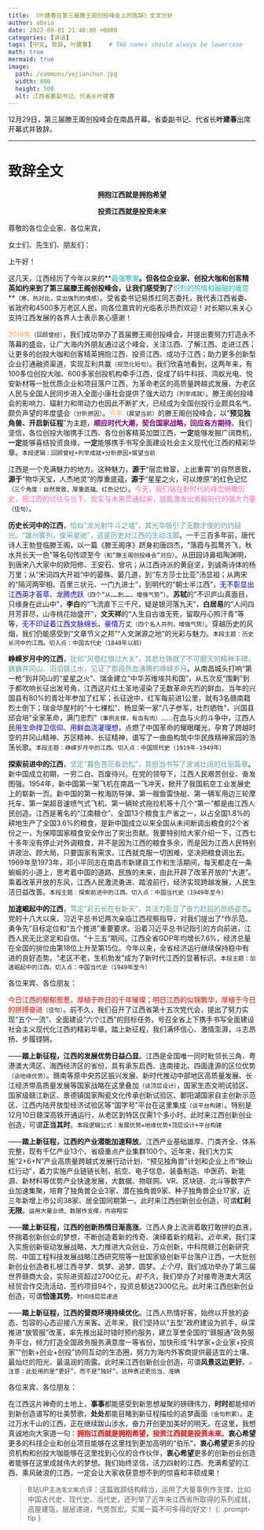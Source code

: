 ```yaml
---
title: 《叶建春在第三届滕王阁创投峰会上的致辞》全文分析
author: obvio
date: 2022-09-01 21:40:00 +0800
categories: [讲话]
tags: [中文, 致辞, 叶建春]     # TAG names should always be lowercase
math: true
mermaid: true
image:
  path: /commons/yejianchun.jpg
  width: 800
  height: 500
  alt: 江西省委副书记、代省长叶建春
---
```


12月29日，第三届滕王阁创投峰会在南昌开幕。省委副书记、代省长**叶建春**出席开幕式并致辞。

---
# 致辞全文

**<center>拥抱江西就是拥抱希望</center>**

**<center>投资江西就是投资未来</center>**

尊敬的各位企业家、各位来宾，

女士们、先生们、朋友们：

上午好！

这几天，江西经历了今年以来的**<font color=LightSeaGreen>最强寒潮</font>**。但各位企业家、创投大咖和创客精英如约来到了第三届滕王阁创投峰会，让我们感受到了**<font color=LightSeaGreen>炽烈的热情和融融的暖意</font>**`（寒、热对比，突出强烈的情感）`。受省委书记易炼红同志委托，我代表江西省委、省政府和4500多万老区人民，向各位嘉宾的光临表示热烈欢迎！对长期以来关心支持江西发展的各界人士表示衷心感谢！

<font color=SandyBrown>2019年</font>`（回顾曾经）`，我们成功举办了首届滕王阁创投峰会，并提出要努力打造永不落幕的盛会，让广大海内外朋友通过这个峰会，关注江西、了解江西、走进江西；让更多的创投大咖和创客精英拥抱江西、投资江西、成功于江西；助力更多创新型企业打通融资渠道，实现互利共赢`（规范化短句）`。我们欣喜地看到，这两年来，有100多位创投大咖、600多家创投机构牵手江西，促成了码牛科技、鸿蚁光电、悦安新材等一批优质企业和项目落户江西，为革命老区的高质量跨越式发展、为老区人民与全国人民同步进入全面小康社会提供了强大动力`（列举成就）`。滕王阁创投峰会的影响力、辐射力和带动力也因此不断扩大，已经成为全国创投行业颇具名气、颇负声望的年度盛会`（分析原因）`。<font color=SandyBrown>今年</font>`（展望当前）`的滕王阁创投峰会，以“**预见独角兽、开启新征程**”为主题，**<font color=Purple>顺应时代大潮，契合国家战略，回应各方期待</font>**。我们坚信，各位创投大咖携手江西、各位创客精英加盟江西，**一定**能够发掘广阔商机，**一定**能够喜结投资良缘，**一定**能够携手书写全面建设社会主义现代化江西的精彩华章。`本段逻辑：回顾曾经+列举成就+分析原因+展望当前`

江西是一个充满魅力的地方。这种魅力，**源于**“层峦耸翠，上出重霄”的自然景致，**源于**“物华天宝，人杰地灵”的厚重底蕴，**源于**“星星之火，可以燎原”的红色记忆`（三个角度：自然景致、厚重底蕴、红色记忆）`。<font color=HotPink>今天，我们站在新时代的峰峦俯瞰历史，把江西的过往与当下、现实与未来贯通起来，就能激发出勇毅前行的强大力量</font>`（佳句）`。

**历史长河中的江西**，<font color=CadetBlue>恰似“龙光射牛斗之墟”，其光华吸引了无数才俊的灼灼目光。“雄州雾列，俊采星驰”，这是历史对江西的生动注脚</font>。一千三百多年前，唐代诗人王勃登临滕王阁，以一篇《滕王阁序》跻身初唐四杰，“落霞与孤鹜齐飞，秋水共长天一色”等名句传颂至今`（和“滕王阁创投峰会”对应）`。从田园诗鼻祖陶渊明，到唐宋八大家中的欧阳修、王安石、曾巩；从江西诗派的黄庭坚，到诚斋诗体的杨万里；从“宋词四大开祖”中的晏殊、晏几道，到“东方莎士比亚”汤显祖；从两宋的“隔河两宰相、百里三状元、一门九进士”，到明代的“朝士半江西”，<font color=LightRed>无不彰显出江西英才荟萃、龙腾虎跃</font>`（四个“从……到……，增强气势”）`。**苏轼**的“不识庐山真面目，只缘身在此山中”，**李白**的“飞流直下三千尺，疑是银河落九天”，**白居易**的“人间四月芳菲尽，山寺桃花始盛开”，**文天祥**的“人生自古谁无死，留取丹心照汗青”等等，<font color=LightRed>无不印证着江西文脉绵长、豪情万丈</font>`（四个名人并列，增强气势）`。穿越历史的风烟，我们仍能感受到“文章节义之邦”“人文渊源之地”的光彩与魅力。`本段主题：历史长河中的江西。切入点：中国古代史（1840年以前）`

**峥嵘岁月中的江西**，<font color=CadetBlue>犹如“风卷红旗过大关”，其悲壮铸就了不可磨灭的精神丰碑。巍巍井冈山、滔滔赣江水，见证了那段热血沸腾的峥嵘岁月</font>。从南昌城头打响“第一枪”到井冈山的“星星之火”、瑞金建立“中华苏维埃共和国”，从五次反“围剿”到于都吹响长征出发号角，江西这片红土圣地浸染了无数革命先烈的鲜血。当年的兴国县有80%的青壮年参加了红军；长征途中，红军每前进1公里，就有3名赣南籍烈士倒下；瑞金华屋村的“十七棵松”、杨显荣一家“八子参军，壮烈牺牲”、兴国县邱会培“全家革命，满门忠烈”`（事例支撑，有血有肉）`……在血与火的斗争中，江西人民<font color=LightRed>用生命捍卫信仰、用鲜血浇灌理想</font>，点燃了中国革命的耀眼曙光，孕育了跨越时空的井冈山精神、苏区精神、长征精神，谱写了一曲曲构筑中华民族精神家园的浩荡长歌。`本段主题：峥嵘岁月中的江西。切入点：中国现代史（1919年-1949年）`

**探索前进中的江西**，<font color=CadetBlue>坚定“暮色苍茫看劲松”，其担当书写了波澜壮阔的壮丽篇章</font>。新中国成立初期，一穷二白、百废待兴。在党的领导下，江西人民艰苦创业、奋发图强。1954年，新中国第一架飞机在南昌一飞冲天，掀开了我国航空工业发展史上的崭新一页。新中国的第一枚海防导弹、第一艘鱼雷快艇、第一辆军用边三轮摩托车、第一架超音速喷气式飞机、第一辆轮式拖拉机等十几个“第一”都是由江西人民创造。江西是著名的“江南粮仓”、全国13个粮食主产省之一，以占全国1.8%的耕地生产了全国3.6%的粮食，是新中国成立以来全国从未间断调出粮食的2个省份之一，为保障国家粮食安全作出了突出贡献。我要特别给大家介绍一下，江西七十多年没有停止对外调粮食，并不是因为江西的粮食多余，而是因为江西人民特别讲政治、顾大局，只要国家有需求，江西就克服一切困难，坚决把粮食调出去。1969年至1973年，邓小平同志在南昌市新建县工作和生活期间，每天都走在一条蜿蜒的小道上，思考着中国的道路、民族的未来，由此开辟了改革开放的“大道”。乘着改革开放的东风，江西人民激流勇进、踏浪前行，经济实现跨越发展，人民生活日益改善。`本段主题：探索前进中的江西。切入点：中国当代史（1949年至今）`

**加速崛起中的江西**，<font color=CadetBlue>笃定“彩云长在有新天”，其活力彰显了奋力赶超的昂扬姿态</font>。党的十八大以来，习近平总书记两次亲临江西视察指导，对我们提出了“作示范、勇争先”目标定位和“五个推进”重要要求。沿着习近平总书记指引的方向前进，江西人民无比坚定和自信。“十三五”期间，江西全省GDP年均增长7.6%，经济总量在全国的排位由第18位上升至第15位。今年以来，全省经济运行继续保持稳中有进的良好态势。“老区不老，生机勃发”成为了新时代江西的显著标识。`本段主题：加速崛起中的江西。切入点：中国当代史（1949年至今）`

各位来宾、各位朋友：

<font color=Red>今日江西的郁郁葱葱，厚植于昨日的千年璀璨；明日江西的似锦繁华，厚植于今日的拼搏奋进</font>`（佳句）`。前不久，我们召开了江西省第十五次党代会，提出了努力实现“五个一流”、全面建设“六个江西”的目标任务，号召全省上下携手书写全面建设社会主义现代化江西的精彩华章。踏上新征程，我们满怀信心、激情澎湃，斗志昂扬、步履铿锵。

——**踏上新征程，江西的发展优势日益凸显**。江西是全国唯一同时毗邻长三角、粤港澳大湾区、海西经济区的省份，具有承东启西、连南接北、四面逢源的区位优势`（谈地缘优势）`。赣南等原中央苏区振兴发展、新时代推动中部地区高质量发展、长江经济带高质量发展等国家战略在这里叠加`（谈顶层设计）`，国家生态文明试验区、国家级赣江新区、景德镇国家陶瓷文化传承创新试验区、鄱阳湖国家自主创新示范区、江西内陆开放型经济试验区等“国字号”平台在这里集成`（谈平台构建）`。特别是12月10日赣深高铁开通运行，从老区到特区仅需1个多小时。此时来江西创新创业创造，可谓**正当其时**。`本段逻辑公式：发展优势=地缘优势+顶层设计+平台构建`

——**踏上新征程，江西的产业潜能加速释放**。江西产业基础雄厚、门类齐全、体系完整，现有千亿产业13个、省级重点产业集群100个。近年来，我们大力实施“2+6+N”产业高质量跨越式发展行动计划、“预见独角兽”计划和企业上市“映山红行动”，着力实施产业链链长制，航空、电子信息、装备制造、中医药、新能源、新材料等优势产业快速发展，大数据、物联网、VR、区块链、北斗等数字产业加速集聚，培育了独角兽企业3家、潜在独角兽9家、种子独角兽企业17家，近三年新增上市公司38家、居全国同期第一。此时来江西创新创业创造，可谓**红利无限**。`运用大量业绩、数据作支撑，内容翔实`

——**踏上新征程，江西的创新热情日渐高涨**。江西人身上流淌着敢打敢拼的血液，怀揣着创新创业的梦想，不断创造着新的传奇、演绎着新的精彩。*近年来*，我们深入实施创新驱动发展战略，大力推进大众创业、万众创新，中科院赣江创新研究院、中国工程科技发展战略江西研究院等一批国家级创新平台落户江西，一大批创新创业创造者扎根江西寻梦、筑梦、追梦、圆梦。*上个月*，我们成功举办了第三届世界赣商大会，实际进资超过2700亿元。*前不久*，我们举办了对接粤港澳大湾区经贸合作交流活动，签约项目94个，投资总额达2300亿元。此时来江西创新创业创造，可谓**恰逢其势**。`时间线层层递进`

——**踏上新征程，江西的营商环境持续优化**。江西人热情好客，始终以开放的姿态、包容的心态迎接八方来客。近年来，我们坚持以“五型”政府建设为抓手，纵深推进“放管服”改革，率先推出延时错时预约服务，建立享誉全国的“赣服通”政务服务平台，倾力打造全国政务服务满意度一等省份，加快形成“科学家+企业家+投资家”“创新+创业+创投”协同互动的生态圈，努力为海内外客商提供最适宜的土壤、最灿烂的阳光、最温润的雨露。此时来江西创新创业创造，可谓**风景这边更好**。`⚠️注意：此处用的是“更好”，而不是“独好”。这种表述更恰当、准确`

各位来宾、各位朋友：

在江西这片神奇的土地上，**事事**都能感受到新思想凝聚的磅礴伟力，**时时**都能倾听到新创造谱写的壮美赞歌，**处处**都能目睹到新征程描绘的追梦画面`（金句积累）`。走过万水千山的江西，正在继续跋山涉水，奋力开创更加美好的明天。在这里，我想真诚地向大家道一句：**<font color=Red>拥抱江西就是拥抱希望，投资江西就是投资未来</font>**。**衷心希望**更多的科技企业和创业项目能够在这里找到更加高明的“伯乐”，**衷心希望**更多的投资机构和创投大咖能够在这里找到心仪的合作伙伴，**衷心希望**更多的创新创业创造者能够在这里成就伟大的梦想。我们始终坚信，活力四射的江西、充满希望的江西、乘风破浪的江西，一定会让大家收获意想不到的惊喜和丰硕成果！

>B站UP主`逸笔文案`点评：这篇致辞结构精当，运用了大量事例作支撑，比如中国古代史、现代史、当代史，还列举了近年来江西省所取得的系列成就，高屋建瓴，层层递进，气势恢宏。实属一篇不可多得的好文！
{: .prompt-tip }